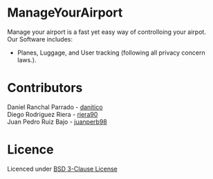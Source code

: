 # ManageYourAirport
Manage your airport is a fast yet easy way of controlloing your airpot.  
Our Software includes:
- Planes, Luggage, and User tracking (following all privacy concern laws.).

# Contributors
Daniel Ranchal Parrado - [danitico](https://github.com/danitico)  
Diego Rodriguez Riera - [riera90](https://github.com/riera90)  
Juan Pedro Ruiz Bajo - [juanperb98](https://github.com/juanperb98)

# Licence
Licenced under [BSD 3-Clause License](https://github.com/danitico/ManageYourAirport/blob/master/LICENSE.md)
